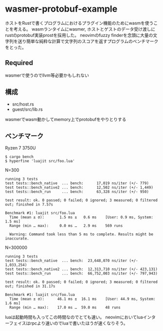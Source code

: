 # wasmer-protobuf-example
ホストをRustで書くプログラムにおけるプラグイン機能のためにwasmを使うことを考える。
wasmランタイムにwasmer, ホストとゲストのデータ受け渡しにrustのprotobuf実装prostを採用した。
neovimのfuzzy finderを念頭に大量の文字列を送り簡単な純粋な計算で文字列のスコアを返すプログラムのベンチマークをとった。

## Required
wasmerで使うのでllvm等必要かもしれない

## 構成
* src/host.rs
* guest/src/lib.rs

wasmerでwasm動かしてmemory上でprotobufをやりとりする

## ベンチマーク
Ryzen 7 3750U
```
$ cargo bench
$ hyperfine 'luajit src/foo.lua'
```

N=300
```
running 3 tests
test tests::bench_native  ... bench:      17,019 ns/iter (+/- 779)
test tests::bench_native2 ... bench:      12,502 ns/iter (+/- 1,449)
test tests::bench_run     ... bench:      63,328 ns/iter (+/- 950)

test result: ok. 0 passed; 0 failed; 0 ignored; 3 measured; 0 filtered out; finished in 7.57s
```
```
Benchmark #1: luajit src/foo.lua
  Time (mean ± σ):       1.5 ms ±   0.6 ms    [User: 0.9 ms, System: 1.5 ms]
  Range (min … max):     0.0 ms …   2.9 ms    569 runs

  Warning: Command took less than 5 ms to complete. Results might be inaccurate.
```

N=300000
```
running 3 tests
test tests::bench_native  ... bench:  23,648,070 ns/iter (+/- 1,033,254)
test tests::bench_native2 ... bench:  12,313,710 ns/iter (+/- 423,131)
test tests::bench_run     ... bench:  66,752,003 ns/iter (+/- 797,943)

test result: ok. 0 passed; 0 failed; 0 ignored; 3 measured; 0 filtered out; finished in 31.17s
```
```
Benchmark #1: luajit src/foo.lua
  Time (mean ± σ):      46.1 ms ±  16.1 ms    [User: 44.9 ms, System: 1.6 ms]
  Range (min … max):    17.0 ms …  59.0 ms    48 runs
```

luaは起動時間も入ってこの時間なのでとても速い。
neovimにおいてluaインターフェイスはrpcより速いのでluaで書いたほうが速くなりそう。
